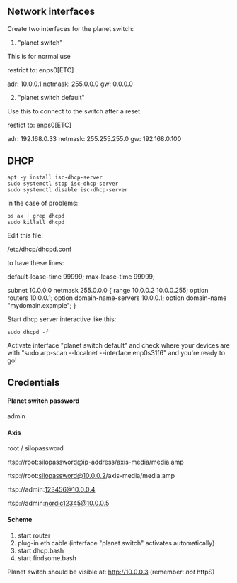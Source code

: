 ## Network interfaces
 
Create two interfaces for the planet switch:

1. "planet switch"

This is for normal use

restrict to: enps0[ETC]

adr: 10.0.0.1
netmask: 255.0.0.0
gw: 0.0.0.0


2. "planet switch default"

Use this to connect to the switch after a reset

restict to: enps0[ETC]

adr: 192.168.0.33
netmask: 255.255.255.0
gw: 192.168.0.100


## DHCP

```
apt -y install isc-dhcp-server 
sudo systemctl stop isc-dhcp-server
sudo systemctl disable isc-dhcp-server
```

in the case of problems:
```
ps ax | grep dhcpd
sudo killall dhcpd
```

Edit this file:

/etc/dhcp/dhcpd.conf

to have these lines:

default-lease-time 99999;
max-lease-time 99999;

subnet 10.0.0.0 netmask 255.0.0.0 {
 range 10.0.0.2 10.0.0.255;
 option routers 10.0.0.1;
 option domain-name-servers 10.0.0.1;
 option domain-name "mydomain.example";
}


Start dhcp server interactive like this:

```
sudo dhcpd -f
```

Activate interface "planet switch default" and check where your devices are 
with "sudo arp-scan --localnet --interface enp0s31f6" and you're ready to go!


## Credentials

#### Planet switch password

admin

#### Axis

root / silopassword

rtsp://root:silopassword@ip-address/axis-media/media.amp

rtsp://root:silopassword@10.0.0.2/axis-media/media.amp

rtsp://admin:123456@10.0.0.4

rtsp://admin:nordic12345@10.0.0.5


#### Scheme

1. start router
2. plug-in eth cable (interface "planet switch" activates automatically)
3. start dhcp.bash
4. start findsome.bash

Planet switch should be visible at: http://10.0.0.3
(remember: _not_ httpS)







